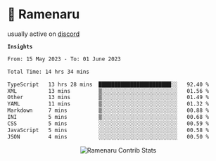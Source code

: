 # 🍜 Ramenaru

usually active on <a href="https://discordapp.com/users/503291004200157185">discord</a> 

**`Insights`**

<!--START_SECTION:waka-->

```txt
From: 15 May 2023 - To: 01 June 2023

Total Time: 14 hrs 34 mins

TypeScript   13 hrs 28 mins  ███████████████████████░░   92.40 %
XML          13 mins         ▒░░░░░░░░░░░░░░░░░░░░░░░░   01.56 %
Other        13 mins         ▒░░░░░░░░░░░░░░░░░░░░░░░░   01.49 %
YAML         11 mins         ▒░░░░░░░░░░░░░░░░░░░░░░░░   01.32 %
Markdown     7 mins          ▒░░░░░░░░░░░░░░░░░░░░░░░░   00.88 %
INI          5 mins          ▒░░░░░░░░░░░░░░░░░░░░░░░░   00.68 %
CSS          5 mins          ░░░░░░░░░░░░░░░░░░░░░░░░░   00.59 %
JavaScript   5 mins          ░░░░░░░░░░░░░░░░░░░░░░░░░   00.58 %
JSON         4 mins          ░░░░░░░░░░░░░░░░░░░░░░░░░   00.50 %
```

<!--END_SECTION:waka-->

<div style="text-align: center;">
   <img align="center" src="https://github-readme-streak-stats.herokuapp.com/?user=Ramenaru&theme=dark&card_width=520" alt="Ramenaru Contrib Stats" />
</div>



